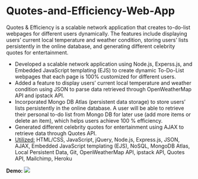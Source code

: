 # Quotes-and-Efficiency-Web-App

Quotes & Efficiency is a scalable network application that creates to-do-list webpages for different users dynamically. The features include displaying users’ current local temperature and weather condition, storing users’ lists persistently in the online database, and generating different celebrity quotes for entertainment.



<ul>
  <li>Developed a scalable network application using Node.js, Experss.js, and Embedded JavaScript templating (EJS) to create dynamic To-Do-List webpages that each page is 100% customized for different users.</li>
  <li>Added a feature to display users’ current local temperature and weather condition using JSON to parse data retrieved through OpenWeatherMap API and ipstack API.</li>
  <li>Incorporated Mongo DB Atlas (persistent data storage) to store users’ lists persistently in the online database. A user will be able to retrieve their personal to-do list from Mongo DB for later use (add more items or delete an item), which helps users achieve 100 % efficiency.</li>
  <li>Generated different celebrity quotes for entertainment using AJAX to retrieve data through Quotes API.</li>
  <li><u>Utilized:</u> HTML/CSS, JavaScript, jQuery, Node.js, Express.js, JSON, AJAX, Embedded JavaScript templating (EJS), NoSQL, MongoDB Atlas, Local Persistent Data, Git, OpenWeatherMap API, ipstack API, Quotes API, Mailchimp, Heroku</li>
</ul>



<b>Demo:</b>
<img src="q-and-e_demo.gif">
